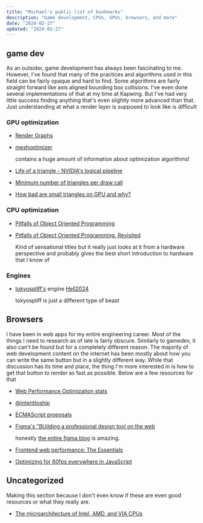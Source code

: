 ```yaml
---
title: "Michael's public list of bookmarks"
description: "Game development, CPUs, GPUs, browsers, and more"
date: "2024-02-27"
updated: "2024-02-27"
---
```


## game dev

As an outsider, game development has always been fascinating to me. However,
I've found that many of the practices and algorithms used in this field can be
fairly opaque and hard to find. Some algorithms are fairly straight forward like
axis aligned bounding box collisions. I've even done several implementations of
that at my time at Kapwing. But I've had very little success finding anything
that's even slightly more advanced than that. Just understanding at what a
render layer is supposed to look like is difficult

### GPU optimization

- [Render Graphs](https://logins.github.io/graphics/2021/05/31/RenderGraphs.html)
- [meshoptimizer](https://github.com/zeux/meshoptimizer)

  contains a huge amount of information about optimization algorithms!

- [Life of a triangle - NVIDIA's logical pipeline](https://developer.nvidia.com/content/life-triangle-nvidias-logical-pipeline)
- [Minimum number of triangles per draw call](https://www.g-truc.net/post-0666.html)
- [How bad are small triangles on GPU and why?](https://www.g-truc.net/post-0662.html)

### CPU optimization

- [Pitfalls of Object Oriented Programming](https://harmful.cat-v.org/software/OO_programming/_pdf/Pitfalls_of_Object_Oriented_Programming_GCAP_09.pdf)
- [Pitfalls of Object Oriented Programming, Revisited](https://www.youtube.com/watch?v=VAT9E-M-PoE)

  Kind of sensational titles but it really just looks at it from a hardware
  perspective and probably gives the best short introduction to hardware that I know of

### Engines

- [tokyospliff's](https://www.youtube.com/@tokyospliff/streams) engine [Hell2024](https://www.youtube.com/@tokyospliff/streams)

  tokyospliff is just a different type of beast

## Browsers

I have been in web apps for my entire engineering career. Most of the things I
need to research as of late is fairly obscure. Similarly to gamedev, it also
can't be found but for a completely different reason. The majority of web
development content on the internet has been mostly about how you can write the
same button but in a slightly different way. While that discussion has its time
and place, the thing I'm more interested in is how to get that button to render
as fast as possible. Below are a few resources for that

- [Web Performance Optimization stats](https://wpostats.com/)
- [@intenttoship](https://twitter.com/intenttoship)
- [ECMAScript proposals](https://github.com/tc39/proposals)
- [Figma's "BUilding a professional design tool on the web](https://www.figma.com/blog/building-a-professional-design-tool-on-the-web/)

  honestly [the entire figma blog](https://www.figma.com/blog/engineering/) is amazing.

- [Frontend web performance: The Essentials](https://medium.com/@matthew.costello/frontend-web-performance-the-essentials-0-61fea500b180)
- [Optimizing for 60fps everywhere in JavaScript](https://www.gosquared.com/blog/optimising-60fps-everywhere-in-javascript)

## Uncategorized

Making this section because I don't even know if these are even good resources or what they really are.

- [The microarchitecture of Intel, AMD, and VIA CPUs](https://agner.org/optimize/microarchitecture.pdf)

